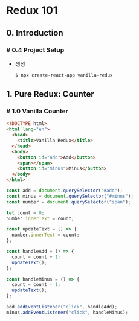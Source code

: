# Redux 101

## 0. Introduction

### # 0.4 Project Setup

- 생성

  ```bash
  $ npx create-react-app vanilla-redux
  ```

## 1. Pure Redux: Counter

### # 1.0 Vanilla Counter

``` html
<!DOCTYPE html>
<html lang="en">
  <head>
    <title>Vanilla Redux</title>
  </head>
  <body>
    <button id="add">Add</button>
    <span></span>
    <button id="minus">Minus</button>
  </body>
</html>

```

```js
const add = document.querySelector("#add");
const minus = document.querySelector("#minus");
const number = document.querySelector("span");

let count = 0;
number.innerText = count;

const updateText = () => {
  number.innerText = count;
};

const handleAdd = () => {
  count = count + 1;
  updateText();
};

const handleMinus = () => {
  count = count - 1;
  updateText();
};

add.addEventListener("click", handleAdd);
minus.addEventListener("click", handleMinus);
```


